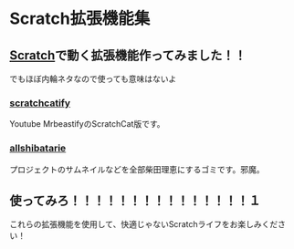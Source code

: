 # Scratch拡張機能集
## [Scratch](https://scratch.mit.edu)で動く拡張機能作ってみました！！
でもほぼ内輪ネタなので使っても意味はないよ
### [scratchcatify](https://github.com/13kakeru13/scratchcatsextention/tree/main/scratchcatify)
Youtube MrbeastifyのScratchCat版です。
### [allshibatarie](https://github.com/13kakeru13/scratchcatsextention/tree/main/allshibatarie)
プロジェクトのサムネイルなどを全部柴田理恵にするゴミです。邪魔。
## 使ってみろ！！！！！！！！！！！！！！！１
これらの拡張機能を使用して、快適じゃないScratchライフをお楽しみください！
